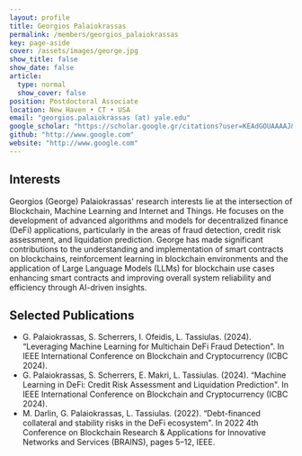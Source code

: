 ```yaml
---
layout: profile
title: Georgios Palaiokrassas
permalink: /members/georgios_palaiokrassas
key: page-aside
cover: /assets/images/george.jpg
show_title: false
show_date: false
article:
  type: normal
  show_cover: false
position: Postdoctoral Associate
location: New Haven • CT • USA
email: "georgios.palaiokrassas (at) yale.edu"
google_scholar: "https://scholar.google.gr/citations?user=KEAdGOUAAAAJ&hl=en"
github: "http://www.google.com"
website: "http://www.google.com"
---
```


## Interests
Georgios (George) Palaiokrassas' research interests lie at the intersection of Blockchain, Machine Learning and Internet and Things. He focuses on the development of advanced algorithms and models for decentralized finance (DeFi) applications, particularly in the areas of fraud detection, credit risk assessment, and liquidation prediction. George has made significant contributions to the understanding and implementation of smart contracts on blockchains, reinforcement learning in blockchain environments and the application of Large Language Models (LLMs) for blockchain use cases enhancing smart contracts and improving overall system reliability and efficiency through AI-driven insights.


## Selected Publications
- G. Palaiokrassas, S. Scherrers, I. Ofeidis, L. Tassiulas. (2024). “Leveraging Machine Learning for Multichain DeFi Fraud Detection". In IEEE International Conference on Blockchain and Cryptocurrency (ICBC 2024).
- G. Palaiokrassas, S. Scherrers, E. Makri, L. Tassiulas. (2024). “Machine Learning in DeFi: Credit Risk Assessment and Liquidation Prediction". In IEEE International Conference on Blockchain and Cryptocurrency (ICBC 2024).
- M. Darlin, G. Palaiokrassas, L. Tassiulas. (2022). “Debt-financed collateral and stability risks in the DeFi ecosystem". In 2022 4th Conference on Blockchain Research & Applications for Innovative Networks and Services (BRAINS), pages 5–12, IEEE.
